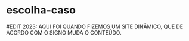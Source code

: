 # escolha-caso

#EDIT 2023:
AQUI FOI QUANDO FIZEMOS UM SITE DINÂMICO, QUE DE ACORDO COM O SIGNO MUDA O CONTEÚDO.
